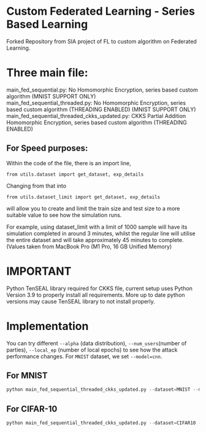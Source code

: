 # Custom Federated Learning - Series Based Learning
Forked Repository from SIA project of FL to custom algorithm on Federated Learning.

# Three main file:

main_fed_sequential.py: No Homomorphic Encryption, series based custom algorithm (MNIST SUPPORT ONLY) <br> 
main_fed_sequential_threaded.py: No Homomorphic Encryption, series based custom algorithm (THREADING ENABLED) (MNIST SUPPORT ONLY) <br>
main_fed_sequential_threaded_ckks_updated.py: CKKS Partial Addition Homomorphic Encryption, series based custom algorithm (THREADING ENABLED) <br>

## For Speed purposes:

Within the code of the file, there is an import line, 
```
from utils.dataset import get_dataset, exp_details
```
Changing from that into
```
from utils.dataset_limit import get_dataset, exp_details
```
will allow you to create and limit the train size and test size to a more suitable value to see how the simulation runs.

For example, using dataset_limit with a limit of 1000 sample will have its simulation completed in around 3 minutes, whilst the regular line will utilise the entire dataset and will take approximately 45 minutes to complete. (Values taken from MacBook Pro (M1 Pro, 16 GB Unified Memory)


# IMPORTANT

Python TenSEAL library required for CKKS file, current setup uses Python Version 3.9 to properly install all requirements. More up to date python versions may cause TenSEAL library to not install properly.


# Implementation

You can try different `--alpha` (data distribution), `--num_users`(number of parties), `--local_ep` (number of local epochs) to see how the attack performance changes. For `MNIST` dataset, we set `--model=cnn`.

## For MNIST
```python
python main_fed_sequential_threaded_ckks_updated.py --dataset=MNIST --model=cnn --alpha=1 --num_users=6 --local_ep=5
```

## For CIFAR-10
```python
python main_fed_sequential_threaded_ckks_updated.py --dataset=CIFAR10 --model=cnn --alpha=1 --num_users=6 --local_ep=5
```
